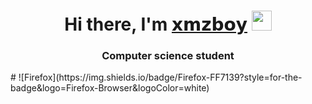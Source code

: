 <h1 align="center">Hi there, I'm <a href="https://vk.com/id76852272" target="_blank">𝘅𝗺𝘇𝗯𝗼𝘆</a> 
<img src="https://github.com/blackcater/blackcater/raw/main/images/Hi.gif" height="32"/></h1>
<h3 align="center">Computer science student</h3>
# ![Firefox](https://img.shields.io/badge/Firefox-FF7139?style=for-the-badge&logo=Firefox-Browser&logoColor=white)
<!--
**xmzboy/xmzboy** is a ✨ _special_ ✨ repository because its `README.md` (this file) appears on your GitHub profile.

Here are some ideas to get you started:

- 🔭 I’m currently working on ...
- 🌱 I’m currently learning ...
- 👯 I’m looking to collaborate on ...
- 🤔 I’m looking for help with ...
- 💬 Ask me about ...
- 📫 How to reach me: ...
- 😄 Pronouns: ...
- ⚡ Fun fact: ...
-->
